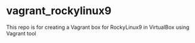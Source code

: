 # vagrant_rockylinux9
This repo is for creating a Vagrant box for RockyLinux9 in VirtualBox using Vagrant tool
